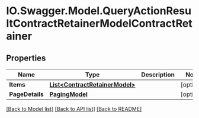 # IO.Swagger.Model.QueryActionResultContractRetainerModelContractRetainer
## Properties

Name | Type | Description | Notes
------------ | ------------- | ------------- | -------------
**Items** | [**List&lt;ContractRetainerModel&gt;**](ContractRetainerModel.md) |  | [optional] 
**PageDetails** | [**PagingModel**](PagingModel.md) |  | [optional] 

[[Back to Model list]](../README.md#documentation-for-models) [[Back to API list]](../README.md#documentation-for-api-endpoints) [[Back to README]](../README.md)


